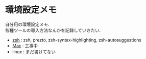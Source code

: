 # 環境設定メモ

自分用の環境設定メモ.  
各種ツールの導入方法なんかを記録していきたい.

- [zsh](zsh.md) : zsh, prezto, zsh-syntax-highlighting, zsh-autosuggestions
- [Mac](mac.md) : 工事中
- linux : まだ書けてない
